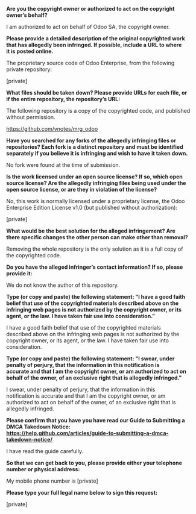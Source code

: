 **Are you the copyright owner or authorized to act on the copyright   
owner’s behalf?**   
   
I am authorized to act on behalf of Odoo SA, the copyright owner.   
   
**Please provide a detailed description of the original copyrighted work   
that has allegedly been infringed. If possible, include a URL to where   
it is posted online.**   
   
The proprietary source code of Odoo Enterprise, from the following   
private repository:   
   
[private]  
   
**What files should be taken down? Please provide URLs for each file, or   
if the entire repository, the repository’s URL:**   
   
The following repository is a copy of the copyrighted code, and published   
without permission.   
   
https://github.com/vnotes/mrg_odoo   
   
**Have you searched for any forks of the allegedly infringing files or   
repositories? Each fork is a distinct repository and must be identified   
separately if you believe it is infringing and wish to have it taken down.**   
   
No fork were found at the time of submission.   
   
**Is the work licensed under an open source license? If so, which open   
source license? Are the allegedly infringing files being used under the   
open source license, or are they in violation of the license?**   
   
No, this work is normally licensed under a proprietary license, the Odoo   
Enterprise Edition License v1.0 (but published without authorization):   
   
[private]  
   
**What would be the best solution for the alleged infringement? Are   
there specific changes the other person can make other than removal?**   
   
Removing the whole repository is the only solution as it is a full copy of   
the copyrighted code.   
   
**Do you have the alleged infringer’s contact information? If so, please   
provide it:**   
   
We do not know the author of this repository.   
   
**Type (or copy and paste) the following statement: "I have a good faith   
belief that use of the copyrighted materials described above on the   
infringing web pages is not authorized by the copyright owner, or its   
agent, or the law. I have taken fair use into consideration."**   
   
I have a good faith belief that use of the copyrighted materials   
described above on the infringing web pages is not authorized by the   
copyright owner, or its agent, or the law. I have taken fair use into   
consideration.   
   
**Type (or copy and paste) the following statement: "I swear, under   
penalty of perjury, that the information in this notification is   
accurate and that I am the copyright owner, or am authorized to act on   
behalf of the owner, of an exclusive right that is allegedly infringed."**   
   
I swear, under penalty of perjury, that the information in this   
notification is accurate and that I am the copyright owner, or am   
authorized to act on behalf of the owner, of an exclusive right that is   
allegedly infringed.   
   
**Please confirm that you have you have read our Guide to Submitting a   
DMCA Takedown Notice:   
https://help.github.com/articles/guide-to-submitting-a-dmca-takedown-notice/**   
   
I have read the guide carefully.   
   
**So that we can get back to you, please provide either your telephone   
number or physical address:**   
   
My mobile phone number is [private]  
   
**Please type your full legal name below to sign this request:**   
   
[private]  
